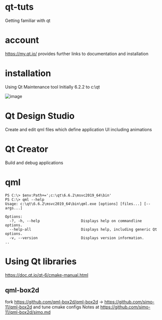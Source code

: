 # qt-tuts
Getting familiar with qt
# account
https://my.qt.io/ provides further links to documentation and installation
# installation
Using Qt Maintenance tool
Initially 6.2.2 to c:\qt

![image](https://github.com/simo-11/qt-tuts/assets/1210784/b1fab852-d74a-4625-9627-8e2627ff0a49)

# Qt Design Studio
Create and edit qml files which define application UI including animations

# Qt Creator
Build and debug applications

# qml 
```
PS C:\> $env:Path+=';c:\qt\6.6.2\msvc2019_64\bin'
PS C:\> qml --help
Usage: c:\qt\6.6.2\msvc2019_64\bin\qml.exe [options] [files...] [-- args...]

Options:
  -?, -h, --help                   Displays help on commandline options.
  --help-all                       Displays help, including generic Qt options.
  -v, --version                    Displays version information.
..
```

# Using Qt libraries

https://doc.qt.io/qt-6/cmake-manual.html

## qml-box2d
fork https://github.com/qml-box2d/qml-box2d -> https://github.com/simo-11/qml-box2d and tune cmake configs
Notes at https://github.com/simo-11/qml-box2d/simo.md
